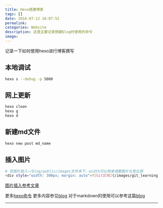 ```yaml
---
title: Hexo搭建博客
tags: []
date: 2018-07-12 16:07:52
permalink:
categories: Website
description: 这里主要记录搭建blog时使用的命令
image:
---
```

<p class="description">记录一下如何使用hexo进行博客撰写</p>

<!-- more -->

## 本地调试
```bash
hexo s --debug -p 5000
```
## 网上更新
```bash
hexo clean
hexo g
hexo d
```
## 新建md文件
```bash
hexo new post md_name
```
## 插入图片
```bash
# 将图片放入~/blog/public/images文件夹下，width可以用来调整图片长宽比例
<div style="width: 300px; margin: auto">![Git区域](/images/git_learning/gitzone.png)</div>
```
[图片插入参考文章](https://yanyinhong.github.io/2017/05/02/How-to-insert-image-in-hexo-post/)


更多[hexo命令](http://moxfive.xyz/2015/12/21/common-hexo-commands/)
更多内容参见[blog](https://reuixiy.github.io/technology/computer/computer-aided-art/2017/06/09/hexo-next-optimization.html)
对于markdown的使用可以参考这篇[blog](https://www.ofind.cn/blog/HEXO/HEXO%E4%B8%8B%E7%9A%84Markdown%E8%AF%AD%E6%B3%95%28GFM%29%E5%86%99%E5%8D%9A%E5%AE%A2.html)
<hr />